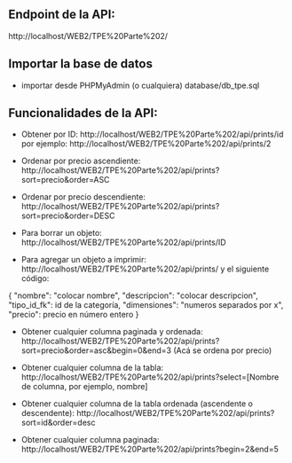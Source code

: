 ## Endpoint de la API:
http://localhost/WEB2/TPE%20Parte%202/

## Importar la base de datos
- importar desde PHPMyAdmin (o cualquiera) database/db_tpe.sql



## Funcionalidades de la API:
- Obtener por ID: http://localhost/WEB2/TPE%20Parte%202/api/prints/id por ejemplo: http://localhost/WEB2/TPE%20Parte%202/api/prints/2

- Ordenar por precio ascendiente: http://localhost/WEB2/TPE%20Parte%202/api/prints?sort=precio&order=ASC

- Ordenar por precio descendiente: http://localhost/WEB2/TPE%20Parte%202/api/prints?sort=precio&order=DESC

- Para borrar un objeto: http://localhost/WEB2/TPE%20Parte%202/api/prints/ID 

- Para agregar un objeto a imprimir: http://localhost/WEB2/TPE%20Parte%202/api/prints/
 y el siguiente código:

{
    "nombre": "colocar nombre",
    "descripcion": "colocar descripcion",
    "tipo_id_fk": id de la categoría,
    "dimensiones": "numeros separados por x",
    "precio": precio en número entero
}

- Obtener cualquier columna paginada y ordenada: http://localhost/WEB2/TPE%20Parte%202/api/prints?sort=precio&order=asc&begin=0&end=3 (Acá se ordena por precio)

- Obtener cualquier columna de la tabla: http://localhost/WEB2/TPE%20Parte%202/api/prints?select=[Nombre de columna, por ejemplo, nombre]

- Obtener cualquier columna de la tabla ordenada (ascendente o descendente): http://localhost/WEB2/TPE%20Parte%202/api/prints?sort=id&order=desc

- Obtener cualquier columna paginada: http://localhost/WEB2/TPE%20Parte%202/api/prints?begin=2&end=5
